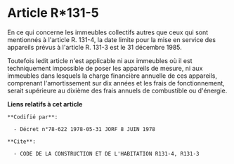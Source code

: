 # Article R*131-5

En ce qui concerne les immeubles collectifs autres que ceux qui sont mentionnés à l'article R. 131-4, la date limite pour la
mise en service des appareils prévus à l'article R. 131-3 est le 31 décembre 1985.

Toutefois ledit article  n'est applicable ni aux immeubles où il est techniquement impossible de poser les appareils de
mesure, ni aux immeubles dans lesquels la charge financière annuelle de ces appareils, comprenant l'amortissement sur dix
années et les frais de fonctionnement, serait supérieure au dixième des frais annuels de combustible ou d'énergie.

**Liens relatifs à cet article**

	**Codifié par**:

	  - Décret n°78-622 1978-05-31 JORF 8 JUIN 1978

	**Cite**:

	  - CODE DE LA CONSTRUCTION ET DE L'HABITATION R131-4, R131-3
